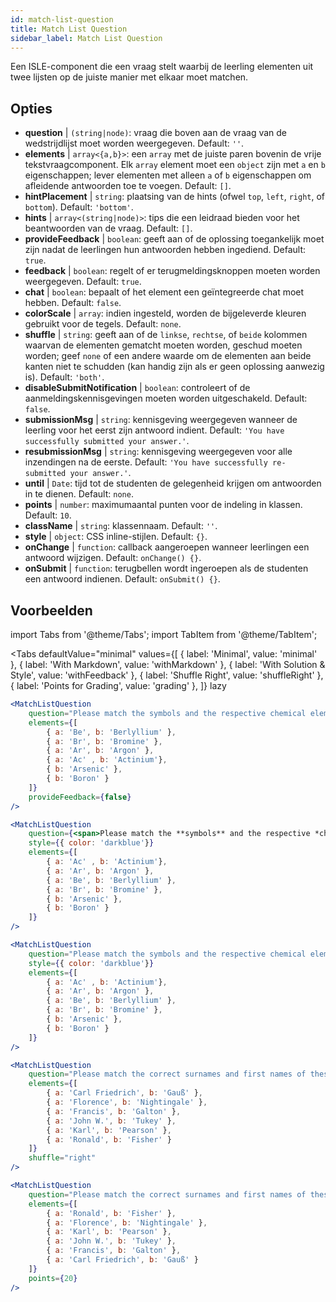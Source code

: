 ```yaml
---
id: match-list-question 
title: Match List Question
sidebar_label: Match List Question
---
```


Een ISLE-component die een vraag stelt waarbij de leerling elementen uit twee lijsten op de juiste manier met elkaar moet matchen.

## Opties

* __question__ | `(string|node)`: vraag die boven aan de vraag van de wedstrijdlijst moet worden weergegeven. Default: `''`.
* __elements__ | `array<{a,b}>`: een `array` met de juiste paren bovenin de vrije tekstvraagcomponent. Elk `array` element moet een `object` zijn met `a` en `b` eigenschappen; lever elementen met alleen `a` of `b` eigenschappen om afleidende antwoorden toe te voegen. Default: `[]`.
* __hintPlacement__ | `string`: plaatsing van de hints (ofwel `top`, `left`, `right`, of `bottom`). Default: `'bottom'`.
* __hints__ | `array<(string|node)>`: tips die een leidraad bieden voor het beantwoorden van de vraag. Default: `[]`.
* __provideFeedback__ | `boolean`: geeft aan of de oplossing toegankelijk moet zijn nadat de leerlingen hun antwoorden hebben ingediend. Default: `true`.
* __feedback__ | `boolean`: regelt of er terugmeldingsknoppen moeten worden weergegeven. Default: `true`.
* __chat__ | `boolean`: bepaalt of het element een geïntegreerde chat moet hebben. Default: `false`.
* __colorScale__ | `array`: indien ingesteld, worden de bijgeleverde kleuren gebruikt voor de tegels. Default: `none`.
* __shuffle__ | `string`: geeft aan of de `linkse`, `rechtse`, of `beide` kolommen waarvan de elementen gematcht moeten worden, geschud moeten worden; geef `none` of een andere waarde om de elementen aan beide kanten niet te schudden (kan handig zijn als er geen oplossing aanwezig is). Default: `'both'`.
* __disableSubmitNotification__ | `boolean`: controleert of de aanmeldingskennisgevingen moeten worden uitgeschakeld. Default: `false`.
* __submissionMsg__ | `string`: kennisgeving weergegeven wanneer de leerling voor het eerst zijn antwoord indient. Default: `'You have successfully submitted your answer.'`.
* __resubmissionMsg__ | `string`: kennisgeving weergegeven voor alle inzendingen na de eerste. Default: `'You have successfully re-submitted your answer.'`.
* __until__ | `Date`: tijd tot de studenten de gelegenheid krijgen om antwoorden in te dienen. Default: `none`.
* __points__ | `number`: maximumaantal punten voor de indeling in klassen. Default: `10`.
* __className__ | `string`: klassennaam. Default: `''`.
* __style__ | `object`: CSS inline-stijlen. Default: `{}`.
* __onChange__ | `function`: callback aangeroepen wanneer leerlingen een antwoord wijzigen. Default: `onChange() {}`.
* __onSubmit__ | `function`: terugbellen wordt ingeroepen als de studenten een antwoord indienen. Default: `onSubmit() {}`.


## Voorbeelden

import Tabs from '@theme/Tabs';
import TabItem from '@theme/TabItem';

<Tabs
    defaultValue="minimal"
    values={[
        { label: 'Minimal', value: 'minimal' },
        { label: 'With Markdown', value: 'withMarkdown' },
        { label: 'With Solution & Style', value: 'withFeedback' },
        { label: 'Shuffle Right', value: 'shuffleRight' },
        { label: 'Points for Grading', value: 'grading' },
    ]}
    lazy
>

<TabItem value="minimal">

```jsx live
<MatchListQuestion
    question="Please match the symbols and the respective chemical element."
    elements={[
        { a: 'Be', b: 'Berlyllium' },
        { a: 'Br', b: 'Bromine' },
        { a: 'Ar', b: 'Argon' },
        { a: 'Ac' , b: 'Actinium'},
        { b: 'Arsenic' },
        { b: 'Boron' }
    ]}
    provideFeedback={false}
/>
```
</TabItem>

<TabItem value="withMarkdown">

```jsx live
<MatchListQuestion
    question={<span>Please match the **symbols** and the respective *chemical* element.</span>}
    style={{ color: 'darkblue'}}
    elements={[
        { a: 'Ac' , b: 'Actinium'},
        { a: 'Ar', b: 'Argon' },
        { a: 'Be', b: 'Berlyllium' },
        { a: 'Br', b: 'Bromine' },
        { b: 'Arsenic' },
        { b: 'Boron' }
    ]}
/>
```
</TabItem>

<TabItem value="withFeedback">

```jsx live
<MatchListQuestion
    question="Please match the symbols and the respective chemical element."
    style={{ color: 'darkblue'}}
    elements={[
        { a: 'Ac' , b: 'Actinium'},
        { a: 'Ar', b: 'Argon' },
        { a: 'Be', b: 'Berlyllium' },
        { a: 'Br', b: 'Bromine' },
        { b: 'Arsenic' },
        { b: 'Boron' }
    ]}
/>
```
</TabItem>

<TabItem value="shuffleRight">

```jsx live
<MatchListQuestion
    question="Please match the correct surnames and first names of these statisticians."
    elements={[
        { a: 'Carl Friedrich', b: 'Gauß' },
        { a: 'Florence', b: 'Nightingale' },
        { a: 'Francis', b: 'Galton' },
        { a: 'John W.', b: 'Tukey' },
        { a: 'Karl', b: 'Pearson' },
        { a: 'Ronald', b: 'Fisher' }
    ]}
    shuffle="right"
/>
```
</TabItem>

<TabItem value="grading">

```jsx live
<MatchListQuestion
    question="Please match the correct surnames and first names of these statisticians."
    elements={[
        { a: 'Ronald', b: 'Fisher' },
        { a: 'Florence', b: 'Nightingale' },
        { a: 'Karl', b: 'Pearson' },
        { a: 'John W.', b: 'Tukey' },
        { a: 'Francis', b: 'Galton' },
        { a: 'Carl Friedrich', b: 'Gauß' }
    ]}
    points={20}
/>
```
</TabItem>

</Tabs>
